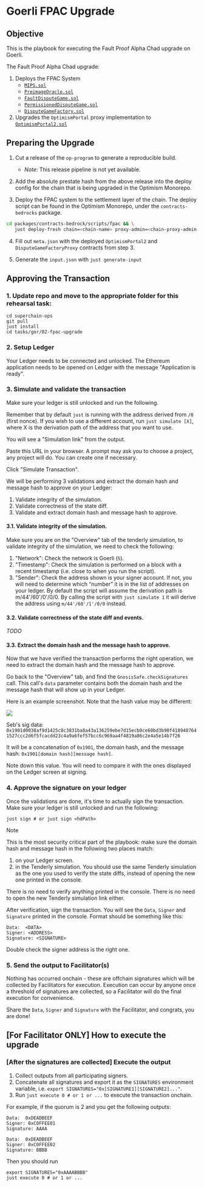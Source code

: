 # Goerli FPAC Upgrade

## Objective

This is the playbook for executing the Fault Proof Alpha Chad upgrade on Goerli.

The Fault Proof Alpha Chad upgrade:

1. Deploys the FPAC System
   - [`MIPS.sol`][mips-sol]
   - [`PreimageOracle.sol`][preimage-sol]
   - [`FaultDisputeGame.sol`][fdg-sol]
   - [`PermissionedDisputeGame.sol`][soy-fdg-sol]
   - [`DisputeGameFactory.sol`][dgf-sol]
1. Upgrades the `OptimismPortal` proxy implementation to [`OptimismPortal2.sol`][portal-2]

[mips-sol]: https://github.com/ethereum-optimism/optimism/blob/develop/packages/contracts-bedrock/src/cannon/MIPS.sol
[preimage-sol]: https://github.com/ethereum-optimism/optimism/blob/develop/packages/contracts-bedrock/src/cannon/PreimageOracle.sol
[fdg-sol]: https://github.com/ethereum-optimism/optimism/blob/develop/packages/contracts-bedrock/src/dispute/FaultDisputeGame.sol
[soy-fdg-sol]: https://github.com/ethereum-optimism/optimism/blob/develop/packages/contracts-bedrock/src/dispute/PermissionedDisputeGame.sol
[dgf-sol]: https://github.com/ethereum-optimism/optimism/blob/develop/packages/contracts-bedrock/src/dispute/DisputeGameFactory.sol
[portal-2]: https://github.com/ethereum-optimism/optimism/blob/develop/packages/contracts-bedrock/src/L1/OptimismPortal2.sol

## Preparing the Upgrade

1. Cut a release of the `op-program` to generate a reproducible build.

   - _Note_: This release pipeline is not yet available.

2. Add the absolute prestate hash from the above release into the deploy config for the chain that is being upgraded in the Optimism Monorepo.

3. Deploy the FPAC system to the settlement layer of the chain. The deploy script can be found in the Optimism Monorepo, under the `contracts-bedrocks` package.

```sh
cd packages/contracts-bedrock/scripts/fpac && \
   just deploy-fresh chain=<chain-name> proxy-admin=<chain-proxy-admin-addr> system-owner-safe=<chain-safe-addr> args="--broadcast"
```

4. Fill out `meta.json` with the deployed `OptimismPortal2` and `DisputeGameFactoryProxy` contracts from step 3.

5. Generate the `input.json` with `just generate-input`

## Approving the Transaction

### 1. Update repo and move to the appropriate folder for this rehearsal task:

```
cd superchain-ops
git pull
just install
cd tasks/gor/02-fpac-upgrade
```

### 2. Setup Ledger

Your Ledger needs to be connected and unlocked. The Ethereum application needs to be opened on Ledger with the message "Application is ready".

### 3. Simulate and validate the transaction

Make sure your ledger is still unlocked and run the following.

Remember that by default `just` is running with the address derived from `/0` (first nonce). If you wish to use a different account, run
`just simulate [X]`, where X is the derivation path of the address that you want to use.

You will see a "Simulation link" from the output.

Paste this URL in your browser. A prompt may ask you to choose a
project, any project will do. You can create one if necessary.

Click "Simulate Transaction".

We will be performing 3 validations and extract the domain hash and
message hash to approve on your Ledger:

1. Validate integrity of the simulation.
2. Validate correctness of the state diff.
3. Validate and extract domain hash and message hash to approve.

#### 3.1. Validate integrity of the simulation.

Make sure you are on the "Overview" tab of the tenderly simulation, to
validate integrity of the simulation, we need to check the following:

1. "Network": Check the network is Goerli (`5`).
2. "Timestamp": Check the simulation is performed on a block with a recent timestamp (i.e. close to when you run the script).
3. "Sender": Check the address shown is your signer account. If not, you will need to determine which “number” it is in the list of
   addresses on your ledger. By default the script will assume the derivation path is m/44'/60'/0'/0/0. By calling the script with
   `just simulate 1` it will derive the address using `m/44'/60'/1'/0/0` instead.

#### 3.2. Validate correctness of the state diff and events.

_TODO_

#### 3.3. Extract the domain hash and the message hash to approve.

Now that we have verified the transaction performs the right operation, we need to extract the domain hash and the message hash to
approve.

Go back to the "Overview" tab, and find the `GnosisSafe.checkSignatures` call. This call's `data` parameter
contains both the domain hash and the message hash that will show up in your Ledger.

Here is an example screenshot. Note that the hash value may be different:

![](./images/tenderly-sim-check-sig.png)

Seb's sig data: `0x1901d0038af9d1425c8c3831ba8a43a136259ebe7d15ecb0ce60bd3b90f4189487641527ccc2d6f5fcacdd23c4a9a6fef57bcc6c969aa4f4819a86c2e4a5e14b7f26`

It will be a concatenation of `0x1901`, the domain hash, and the
message hash: `0x1901[domain hash][message hash]`.

Note down this value. You will need to compare it with the ones displayed on the Ledger screen at signing.

### 4. Approve the signature on your ledger

Once the validations are done, it's time to actually sign the transaction. Make sure your ledger is still unlocked and run the
following:

```shell
just sign # or just sign <hdPath>
```

> [!NOTE]
> This is the most security critical part of the playbook: make sure the domain hash and message hash in the
> following two places match:

1. on your Ledger screen.
2. in the Tenderly simulation. You should use the same Tenderly simulation as the one you used to verify the state diffs, instead
   of opening the new one printed in the console.

There is no need to verify anything printed in the console. There is
no need to open the new Tenderly simulation link either.

After verification, sign the transaction. You will see the `Data`, `Signer` and `Signature` printed in the console. Format should be
something like this:

```
Data:  <DATA>
Signer: <ADDRESS>
Signature: <SIGNATURE>
```

Double check the signer address is the right one.

### 5. Send the output to Facilitator(s)

Nothing has occurred onchain - these are offchain signatures which will be collected by Facilitators for execution. Execution can occur
by anyone once a threshold of signatures are collected, so a Facilitator will do the final execution for convenience.

Share the `Data`, `Signer` and `Signature` with the Facilitator, and congrats, you are done!

## [For Facilitator ONLY] How to execute the upgrade

### [After the signatures are collected] Execute the output

1. Collect outputs from all participating signers.
2. Concatenate all signatures and export it as the `SIGNATURES` environment variable, i.e. `export SIGNATURES="0x[SIGNATURE1][SIGNATURE2]..."`.
3. Run `just execute 0 # or 1 or ...` to execute the transaction onchain.

For example, if the quorum is 2 and you get the following outputs:

```shell
Data:  0xDEADBEEF
Signer: 0xC0FFEE01
Signature: AAAA
```

```shell
Data:  0xDEADBEEF
Signer: 0xC0FFEE02
Signature: BBBB
```

Then you should run

```shell
export SIGNATURES="0xAAAABBBB"
just execute 0 # or 1 or ...
```
